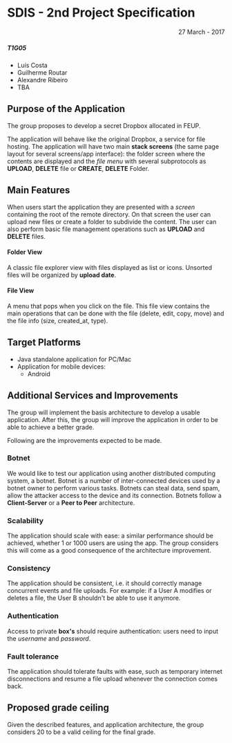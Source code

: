 # SDIS - 2nd Project Specification

<p align="right">27 March - 2017</p>


##### T1G05

- Luís Costa  
- Guilherme Routar  
- Alexandre Ribeiro  
- TBA  


## Purpose of the Application

The group proposes to develop a secret Dropbox allocated in FEUP.

The application will behave like the original Dropbox, a service for file hosting. 
The application will have two main **stack screens** (the same page layout for several screens/app interface): the folder screen where the contents are displayed and the *file menu* with several subprotocols as **UPLOAD**, **DELETE** file or **CREATE**, **DELETE** Folder. 


## Main Features

When users start the application they are presented with a *screen* containing the root of the remote directory. On that screen the user can upload new files or create a folder to subdivide the content. The user can also perform basic file management operations such as **UPLOAD** and **DELETE** files.

#### Folder View

A classic file explorer view with files displayed as list or icons. Unsorted files will be organized by **upload date**.


#### File View

A menu that pops when you click on the file. This file view contains the main operations that can be done with the file (delete, edit, copy, move) and the file info (size, created_at, type).


## Target Platforms

- Java standalone application for PC/Mac
- Application for mobile devices:
  - Android


## Additional Services and Improvements

The group will implement the basis architecture to develop a usable application. After this, the group will improve the application in order to be able to achieve a better grade.

Following are the improvements expected to be made.

### Botnet

We would like to test our application using another distributed computing system, a botnet. Botnet is a number of inter-connected devices used by a botnet owner to perform various tasks. Botnets can steal data, send spam, allow the attacker access to the device and its connection. 
Botnets follow a **Client-Server** or a **Peer to Peer** architecture. 

### Scalability

The application should scale with ease: a similar performance should be achieved, whether 1 or 1000 users are using the app. The group considers this will come as a good consequence of the architecture improvement.

### Consistency

The application should be consistent, i.e. it should correctly manage concurrent events and file uploads. For example: if a User A modifies or deletes a file, the User B shouldn't be able to use it anymore.

### Authentication

Access to private **box's** should require authentication: users need to input the *username* and *password*.

### Fault tolerance

The application should tolerate faults with ease, such as temporary internet disconnections and resume a file upload whenever the connection comes back.

## Proposed grade ceiling

Given the described features, and application architecture, the group considers 20 to be a valid ceiling for the final grade.
